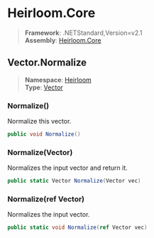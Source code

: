 # Heirloom.Core

> **Framework**: .NETStandard,Version=v2.1  
> **Assembly**: [Heirloom.Core][0]  

## Vector.Normalize

> **Namespace**: [Heirloom][0]  
> **Type**: [Vector][1]  

### Normalize()

Normalize this vector.

```cs
public void Normalize()
```

### Normalize(Vector)

Normalizes the input vector and return it.

```cs
public static Vector Normalize(Vector vec)
```

### Normalize(ref Vector)

Normalizes the input vector.

```cs
public static void Normalize(ref Vector vec)
```

[0]: ../Heirloom.Core.md
[1]: Heirloom.Vector.md
